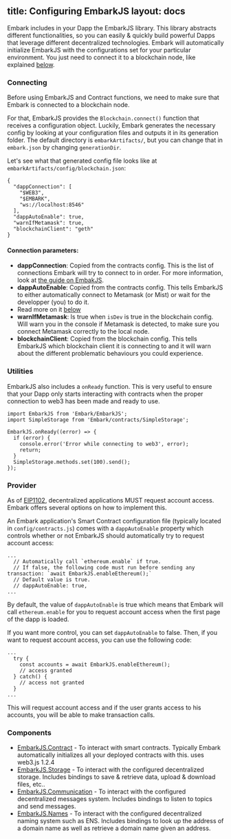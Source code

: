 title: Configuring EmbarkJS
layout: docs
---

Embark includes in your Dapp the EmbarkJS library. This library abstracts different functionalities, so you can easily & quickly build powerful Dapps that leverage different decentralized technologies.
Embark will automatically initialize EmbarkJS with the configurations set for your particular environment. You just need to connect it to a blockchain node, like explained [below](#Connecting).

### Connecting

Before using EmbarkJS and Contract functions, we need to make sure that Embark is connected to a blockchain node.

For that, EmbarkJS provides the `Blockchain.connect()` function that receives a configuration object.
Luckily, Embark generates the necessary config by looking at your configuration files and outputs it in its generation folder. The default directory is `embarkArtifacts/`, but you can change that in `embark.json` by changing `generationDir`.

Let's see what that generated config file looks like at `embarkArtifacts/config/blockchain.json`:

```
{
  "dappConnection": [
    "$WEB3",
    "$EMBARK",
    "ws://localhost:8546"
  ],
  "dappAutoEnable": true,
  "warnIfMetamask": true,
  "blockchainClient": "geth"
}
```


#### Connection parameters:

- **dappConnection**: Copied from the contracts config. This is the list of connections Embark will try to connect to in order. For more information, look at [the guide on EmbakJS](/docs/javascript_usage.html#Using-dappConnection).
- **dappAutoEnable**: Copied from the contracts config. This tells EmbarkJS to either automatically connect to Metamask (or Mist) or wait for the developper (you) to do it.
 - Read more on it [below](#Provider)
- **warnIfMetamask**: Is true when `isDev` is true in the blockchain config. Will warn you in the console if Metamask is detected, to make sure you connect Metamask correctly to the local node.
- **blockchainClient**: Copied from the blockchain config. This tells EmbarkJS which blockchain client it is connecting to and it will warn about the different problematic behaviours you could experience.


### Utilities

EmbarkJS also includes a `onReady` function. This is very useful to ensure that your Dapp only starts interacting with contracts when the proper connection to web3 has been made and ready to use.

```
import EmbarkJS from 'Embark/EmbarkJS';
import SimpleStorage from 'Embark/contracts/SimpleStorage';

EmbarkJS.onReady((error) => {
  if (error) {
    console.error('Error while connecting to web3', error);
    return;
  }
  SimpleStorage.methods.set(100).send();
});
```

### Provider

As of [EIP1102](https://github.com/ethereum/EIPs/blob/master/EIPS/eip-1102.md), decentralized applications MUST request account access. Embark offers several options on how to implement this.

An Embark application's Smart Contract configuration file (typically located in `config/contracts.js`) comes with a `dappAutoEnable` property which controls whether or not EmbarkJS should automatically try to request account access:
```
...
  // Automatically call `ethereum.enable` if true.
  // If false, the following code must run before sending any transaction: `await EmbarkJS.enableEthereum();`
  // Default value is true.
  // dappAutoEnable: true,
...
```


By default, the value of `dappAutoEnable` is true which means that Embark will call `ethereum.enable` for you to request account access when the first page of the dapp is loaded.

If you want more control, you can set `dappAutoEnable` to false.
Then, if you want to request account access, you can use the following code:

```
...
  try {
    const accounts = await EmbarkJS.enableEthereum();
    // access granted
  } catch() {
    // access not granted
  }
...
```

This will request account access and if the user grants access to his accounts, you will be able to make transaction calls.


### Components

* [EmbarkJS.Contract](contracts_javascript.html) - To interact with smart contracts. Typically Embark automatically initializes all your deployed contracts with this. uses web3.js 1.2.4
* [EmbarkJS.Storage](storage_javascript.html) - To interact with the configured decentralized storage. Includes bindings to save & retrieve data, upload & download files, etc..
* [EmbarkJS.Communication](messages_javascript.html) - To interact with the configured decentralized messages system. Includes bindings to listen to topics and send messages.
* [EmbarkJS.Names](naming_javascript.html) - To interact with the configured decentralized naming system such as ENS. Includes bindings to look up the address of a domain name as well as retrieve a domain name given an address.
